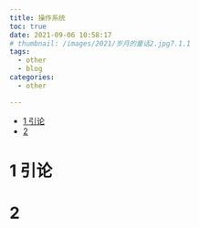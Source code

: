 ```yaml
---
title: 操作系统
toc: true
date: 2021-09-06 10:58:17
# thumbnail: /images/2021/岁月的童话2.jpg7.1.1
tags:
  - other
  - blog
categories:
  - other

---
```


- [1 引论](#1-引论)
- [2](#2)

<!--more-->

# 1 引论

# 2



